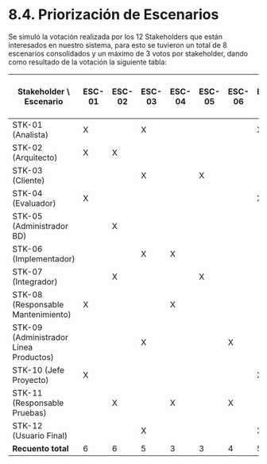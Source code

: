 # 8.4. Priorización de Escenarios

Se simuló la votación realizada por los 12 Stakeholders que están interesados en nuestro sistema, para esto se tuvieron un total de 8 escenarios consolidados y un máximo de 3 votos por stakeholder, dando como resultado de la votación la siguiente tabla:

| Stakeholder \ Escenario | ESC-01 | ESC-02 | ESC-03 | ESC-04 | ESC-05 | ESC-06 | ESC-07 | ESC-08 | ESC-09 | ESC-10 | ESC-11 | ESC-12 | Recuento de votos por stakeholder |
|--------------------------|--------|--------|--------|--------|--------|--------|--------|--------|--------|--------|--------|--------|-------------------------------|
| STK-01 (Analista)       |   X    |        |   X    |        |        |        |   X    |        |        |        |        |        | 3                             |
| STK-02 (Arquitecto)      |   X    |   X    |        |        |        |        |        |        |        |        |   X    |        | 3                             |
| STK-03 (Cliente)         |        |        |   X    |        |   X    |        |        |        |        |   X    |        |        | 3                             |
| STK-04 (Evaluador)       |   X    |        |        |        |        |        |   X    |        |        |        |        |   X    | 3                             |
| STK-05 (Administrador BD)|        |   X    |        |        |        |        |        |   X    |   X    |        |        |        | 3                             |
| STK-06 (Implementador)   |        |        |   X    |   X    |        |        |        |        |        |        |        |   X    | 3                             |
| STK-07 (Integrador)      |        |   X    |        |        |   X    |        |        |        |        |        |        |   X    | 3                             |
| STK-08 (Responsable Mantenimiento) |   X    |        |        |   X    |        |        |        |        |        |   X    |        | 3                             |
| STK-09 (Administrador Línea Productos) |        |        |   X    |        |        |   X    |        |        |   X    |        |        |        | 3                             |
| STK-10 (Jefe Proyecto)   |   X    |        |        |        |        |        |   X    |        |        |        |   X    |        | 3                             |
| STK-11 (Responsable Pruebas) |        |   X    |        |   X    |        |   X    |        |        |        |        |        |        | 3                             |
| STK-12 (Usuario Final)   |        |        |   X    |        |        |        |   X    |        |        |        |   X    |        | 3                             |
| **Recuento total**       |   6    |   6    |   5    |   3    |   3    |   4    |   5    |   2    |   2    |   3    |   3    |   2    |                               |
